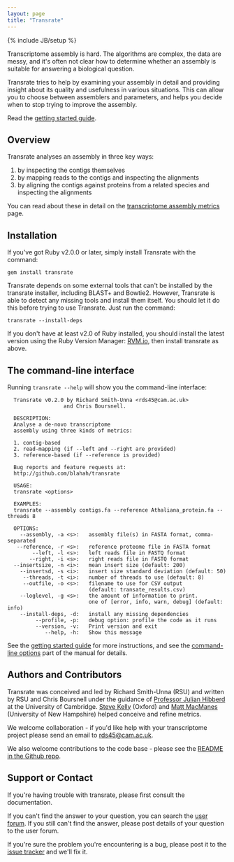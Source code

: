 ```yaml
---
layout: page
title: "Transrate"
---
```


{% include JB/setup %}

Transcriptome assembly is hard. The algorithms are complex, the data are messy, and it's often not clear how to determine whether an assembly is suitable for answering a biological question.

Transrate tries to help by examining your assembly in detail and providing insight about its quality and usefulness in various situations. This can allow you to choose between assemblers and parameters, and helps you decide when to stop trying to improve the assembly.

Read the [getting started guide](getting_started.html).

## Overview

Transrate analyses an assembly in three key ways:

1. by inspecting the contigs themselves
2. by mapping reads to the contigs and inspecting the alignments
3. by aligning the contigs against proteins from a related species and inspecting the alignments

You can read about these in detail on the [transcriptome assembly metrics](metrics.html) page.

## Installation

If you've got Ruby v2.0.0 or later, simply install Transrate with the command:

```
gem install transrate
```

Transrate depends on some external tools that can't be installed by the transrate installer, including BLAST+ and Bowtie2. However, Transrate is able to detect any missing tools and install them itself. You should let it do this before trying to use Transrate. Just run the command:

```
transrate --install-deps
```

If you don't have at least v2.0 of Ruby installed, you should install the latest version using the Ruby Version Manager: [RVM.io](http://rvm.io), then install transrate as above.

## The command-line interface

Running `transrate --help` will show you the command-line interface:

```
  Transrate v0.2.0 by Richard Smith-Unna <rds45@cam.ac.uk>
                  and Chris Boursnell.

  DESCRIPTION:
  Analyse a de-novo transcriptome
  assembly using three kinds of metrics:

  1. contig-based
  2. read-mapping (if --left and --right are provided)
  3. reference-based (if --reference is provided)

  Bug reports and feature requests at:
  http://github.com/blahah/transrate

  USAGE:
  transrate <options>

  EXAMPLES:
  transrate --assembly contigs.fa --reference Athaliana_protein.fa --threads 8

  OPTIONS:
    --assembly, -a <s>:   assembly file(s) in FASTA format, comma-separated
   --reference, -r <s>:   reference proteome file in FASTA format
        --left, -l <s>:   left reads file in FASTQ format
       --right, -i <s>:   right reads file in FASTQ format
  --insertsize, -n <i>:   mean insert size (default: 200)
    --insertsd, -s <i>:   insert size standard deviation (default: 50)
     --threads, -t <i>:   number of threads to use (default: 8)
     --outfile, -o <s>:   filename to use for CSV output
                          (default: transate_results.csv)
    --loglevel, -g <s>:   the amount of information to print.
                          one of [error, info, warn, debug] (default: info)
    --install-deps, -d:   install any missing dependencies
         --profile, -p:   debug option: profile the code as it runs
         --version, -v:   Print version and exit
            --help, -h:   Show this message
```

See the [getting started guide](getting_started.html) for more instructions, and see the [command-line options](options.html) part of the manual for details.

## Authors and Contributors

Transrate was conceived and led by Richard Smith-Unna (RSU) and written by RSU and Chris Boursnell under the guidance of [Professor Julian Hibberd](http://hibberdlab.com) at the University of Cambridge. [Steve Kelly](http://www.stevekellylab.com/) (Oxford) and [Matt MacManes](http://genomebio.org/) (University of New Hampshire) helped conceive and refine metrics.

We welcome collaboration - if you'd like help with your transcriptome project please send an email to rds45@cam.ac.uk.

We also welcome contributions to the code base - please see the [README in the Github repo](https://github.com/Blahah/transrate).

## Support or Contact

If you're having trouble with transrate, please first consult the documentation.

If you can't find the answer to your question, you can search the [user forum](https://groups.google.com/forum/#!forum/transrate-users). If you still can't find the answer, please post details of your question to the user forum.

If you're sure the problem you're encountering is a bug, please post it to the [issue tracker](https://github.com/Blahah/transrate/issues?state=open) and we'll fix it.
